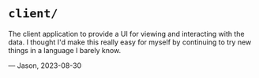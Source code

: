 # `client/`

The client application to provide a UI for viewing and interacting with the data. I thought I'd make this really easy for myself by continuing to try new things in a language I barely know.

— Jason, 2023-08-30
